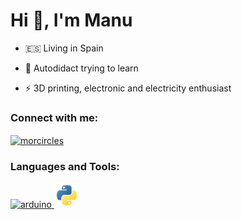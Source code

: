 <h1 align="left">Hi 👋, I'm Manu</h1>

- 🇪🇸 Living in Spain

- 🌱 Autodidact trying to learn 

- ⚡ 3D printing, electronic and electricity enthusiast 

<h3 align="left">Connect with me:</h3>
<p align="left">
<a href="https://instagram.com/morcircles" target="blank"><img align="center" src="https://raw.githubusercontent.com/rahuldkjain/github-profile-readme-generator/master/src/images/icons/Social/instagram.svg" alt="morcircles" height="30" width="40" /></a>
</p>

<h3 align="left">Languages and Tools:</h3>
<p align="left"> <a href="https://www.arduino.cc/" target="_blank" rel="noreferrer"> <img src="https://cdn.worldvectorlogo.com/logos/arduino-1.svg" alt="arduino" width="40" height="40"/> </a> <a href="https://www.python.org" target="_blank" rel="noreferrer"> <img src="https://raw.githubusercontent.com/devicons/devicon/master/icons/python/python-original.svg" alt="python" width="40" height="40"/> </a> </p>
